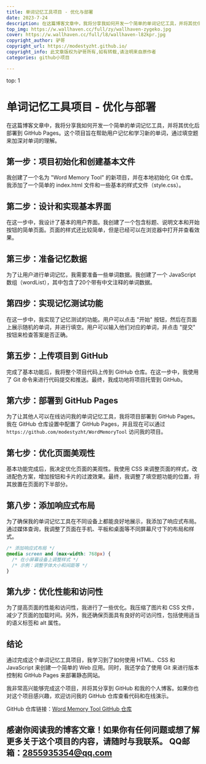 ```yaml
---
title: 单词记忆工具项目 - 优化与部署
date: 2023-7-24
description: 在这篇博客文章中，我将分享我如何开发一个简单的单词记忆工具，并将其优化后部署到 GitHub Pages。这个项目旨在帮助用户记忆和学习新的单词，通过填空题来加深对单词的理解😁😁。
top_img: https://w.wallhaven.cc/full/zy/wallhaven-zygeko.jpg
cover: https://w.wallhaven.cc/full/l8/wallhaven-l82kpr.jpg
copyright_author: 驴哥
copyright_url: https://modestyzht.github.io/
copyright_info: 此文章版权为驴哥所有,如有转载,请注明来自原作者
categories: github小项目

---
```

top: 1
# 单词记忆工具项目 - 优化与部署


在这篇博客文章中，我将分享我如何开发一个简单的单词记忆工具，并将其优化后部署到 GitHub Pages。这个项目旨在帮助用户记忆和学习新的单词，通过填空题来加深对单词的理解。

## 第一步：项目初始化和创建基本文件

我创建了一个名为 "Word Memory Tool" 的新项目，并在本地初始化 Git 仓库。我添加了一个简单的 index.html 文件和一些基本的样式文件（style.css）。

## 第二步：设计和实现基本界面

在这一步中，我设计了基本的用户界面。我创建了一个包含标题、说明文本和开始按钮的简单页面。页面的样式还比较简单，但是已经可以在浏览器中打开并查看效果。

## 第三步：准备记忆数据

为了让用户进行单词记忆，我需要准备一些单词数据。我创建了一个 JavaScript 数组（wordList），其中包含了20个带有中文注释的单词数据。

## 第四步：实现记忆测试功能

在这一步中，我实现了记忆测试的功能。用户可以点击 "开始" 按钮，然后在页面上展示随机的单词，并进行填空。用户可以输入他们对应的单词，并点击 "提交" 按钮来检查答案是否正确。

## 第五步：上传项目到 GitHub

完成了基本功能后，我将整个项目代码上传到 GitHub 仓库。在这一步中，我使用了 Git 命令来进行代码提交和推送。最终，我成功地将项目托管到 GitHub。

## 第六步：部署到 GitHub Pages

为了让其他人可以在线访问我的单词记忆工具，我将项目部署到 GitHub Pages。我在 GitHub 仓库设置中配置了 GitHub Pages，并且现在可以通过 `https://github.com/modestyzht/WordMemoryTool` 访问我的项目。

## 第七步：优化页面美观性

基本功能完成后，我决定优化页面的美观性。我使用 CSS 来调整页面的样式，改进配色方案，增加按钮和卡片的过渡效果。最终，我调整了填空题功能的位置，将其放置在页面的下半部分。

## 第八步：添加响应式布局

为了确保我的单词记忆工具在不同设备上都能良好地展示，我添加了响应式布局。通过媒体查询，我调整了页面在手机、平板和桌面等不同屏幕尺寸下的布局和样式。

```css
/* 添加响应式布局 */
@media screen and (max-width: 768px) {
  /* 在小屏幕设备上调整样式 */
  /* 示例：调整字体大小和间距等 */
}
```

## 第九步：优化性能和访问性

为了提高页面的性能和访问性，我进行了一些优化。我压缩了图片和 CSS 文件，减少了页面的加载时间。另外，我还确保页面具有良好的可访问性，包括使用适当的语义标签和 alt 属性。

## 结论

通过完成这个单词记忆工具项目，我学习到了如何使用 HTML、CSS 和 JavaScript 来创建一个简单的 Web 应用。同时，我还学会了使用 Git 来进行版本控制和 GitHub Pages 来部署静态网站。

我非常高兴能够完成这个项目，并将其分享到 GitHub 和我的个人博客。如果你也对这个项目感兴趣，欢迎访问我的 GitHub 仓库查看代码和在线演示。

GitHub 仓库链接：[Word Memory Tool GitHub 仓库](https://github.com/modestyzht/WordMemoryTool)


感谢你阅读我的博客文章！如果你有任何问题或想了解更多关于这个项目的内容，请随时与我联系。
QQ邮箱：2855935354@qq.com
---

